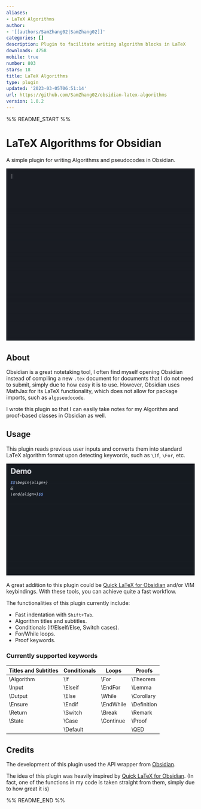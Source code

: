 ```yaml
---
aliases:
- LaTeX Algorithms
author:
- '[[authors/SamZhang02|SamZhang02]]'
categories: []
description: Plugin to facilitate writing algorithm blocks in LaTeX
downloads: 4758
mobile: true
number: 803
stars: 18
title: LaTeX Algorithms
type: plugin
updated: '2023-03-05T06:51:14'
url: https://github.com/SamZhang02/obsidian-latex-algorithms
version: 1.0.2
---
```


%% README_START %%

# LaTeX Algorithms for Obsidian 

A simple plugin for writing Algorithms and pseudocodes in Obsidian.

<p align="center">
  <img src="https://raw.githubusercontent.com/SamZhang02/obsidian-latex-algorithms/HEAD/media/short_demo.gif">
</p>

## About

Obsidian is a great notetaking tool, I often find myself opening Obsidian instead of compiling a new `.tex` document for documents that I do not need to submit, simply due to how easy it is to use. However, Obsidian uses MathJax for its LaTeX functionality, which does not allow for package imports, such as `algpseudocode`.

I wrote this plugin so that I can easily take notes for my Algorithm and proof-based classes in Obsidian as well.

## Usage 

This plugin reads previous user inputs and converts them into standard LaTeX algorithm format upon detecting keywords, such as `\If`, `\For`, etc.

<p align="center">
  <img src="https://raw.githubusercontent.com/SamZhang02/obsidian-latex-algorithms/HEAD/media/long_demo.gif">
</p>

A great addition to this plugin could be [Quick LaTeX for Obsidian](https://github.com/joeyuping/quick_latex_obsidian) and/or VIM keybindings. With these tools, you can achieve quite a fast workflow.

The functionalities of this plugin currently include:
- Fast indentation with `Shift+Tab`.
- Algorithm titles and subtitles.
- Conditionals (If/ElseIf/Else, Switch cases).
- For/While loops.
- Proof keywords.

### Currently supported keywords
| Titles and Subtitles | Conditionals | Loops      | Proofs       |
| -------------------- | ------------ | ---------- | ------------ |
| \\Algorithm          | \\If         | \\For      | \\Theorem    | 
| \\Input              | \\Elseif     | \\EndFor   | \\Lemma      |
| \\Output             | \\Else       | \\While    | \\Corollary  |
| \\Ensure             | \\Endif      | \\EndWhile | \\Definition |
| \\Return             | \\Switch     | \\Break    | \\Remark     |
| \\State              | \\Case       | \\Continue | \\Proof      |
|                      | \\Default    |            | \\QED        |

## Credits

The development of this plugin used the API wrapper from [Obsidian](https://github.com/obsidianmd/obsidian-api).

The idea of this plugin was heavily inspired by [Quick LaTeX for Obsidian](https://github.com/joeyuping/quick_latex_obsidian). (In fact, one of the functions in my code is taken straight from them, simply due to how great it is)


%% README_END %%